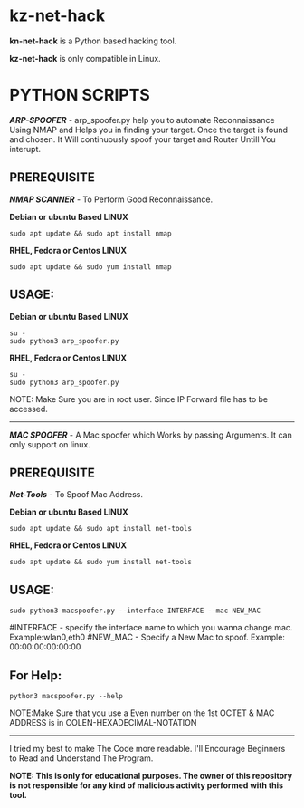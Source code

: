 **kz-net-hack**
=

**kn-net-hack** is a Python based hacking tool. 

**kz-net-hack** is only compatible in Linux. 


**PYTHON SCRIPTS**
=

***ARP-SPOOFER***  - arp_spoofer.py help you to automate Reconnaissance Using NMAP and Helps you in finding your target. Once the target is found and chosen. 
It Will continuously spoof your target and Router Untill You interupt.

PREREQUISITE 
-

***NMAP SCANNER*** - To Perform Good Reconnaissance.

**Debian or ubuntu Based LINUX** 

```
sudo apt update && sudo apt install nmap
```

**RHEL, Fedora or Centos LINUX** 

```
sudo apt update && sudo yum install nmap
```

USAGE:
-

**Debian or ubuntu Based LINUX**

```
su -
sudo python3 arp_spoofer.py
```

**RHEL, Fedora or Centos LINUX** 

```
su -
sudo python3 arp_spoofer.py
```

NOTE: Make Sure you are in root user. Since IP Forward file has to be accessed.

------------------------------------------------

***MAC SPOOFER*** - A Mac spoofer which Works by passing Arguments. It can only support on linux.

PREREQUISITE
-

***Net-Tools*** - To Spoof Mac Address.


**Debian or ubuntu Based LINUX** 

```
sudo apt update && sudo apt install net-tools
```

**RHEL, Fedora or Centos LINUX**

```
sudo apt update && sudo yum install net-tools
```

USAGE:
-

```
sudo python3 macspoofer.py --interface INTERFACE --mac NEW_MAC 
```

#INTERFACE - specify the interface name to which you wanna change mac. Example:wlan0,eth0
#NEW_MAC - Specify a New Mac to spoof. Example: 00:00:00:00:00:00

For Help:
-

```
python3 macspoofer.py --help
```

NOTE:Make Sure that you use a Even number on the 1st OCTET & MAC ADDRESS is in COLEN-HEXADECIMAL-NOTATION

---------------------------------------------------

I tried my best to make The Code more readable. I'll Encourage Beginners to Read and Understand The Program.

**NOTE: This is only for educational purposes. The owner of this repository is not responsible for any kind of malicious activity performed with this tool.** 
